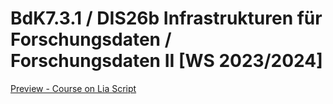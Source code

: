 # BdK7.3.1 / DIS26b Infrastrukturen für Forschungsdaten / Forschungsdaten II [WS 2023/2024]

[Preview - Course on Lia Script](http://liascript.github.io/course/?https://github.com/mbluemm/modul-fdII-thkoeln/blob/main/VL_01_Forschungsdaten_LZ.md)
